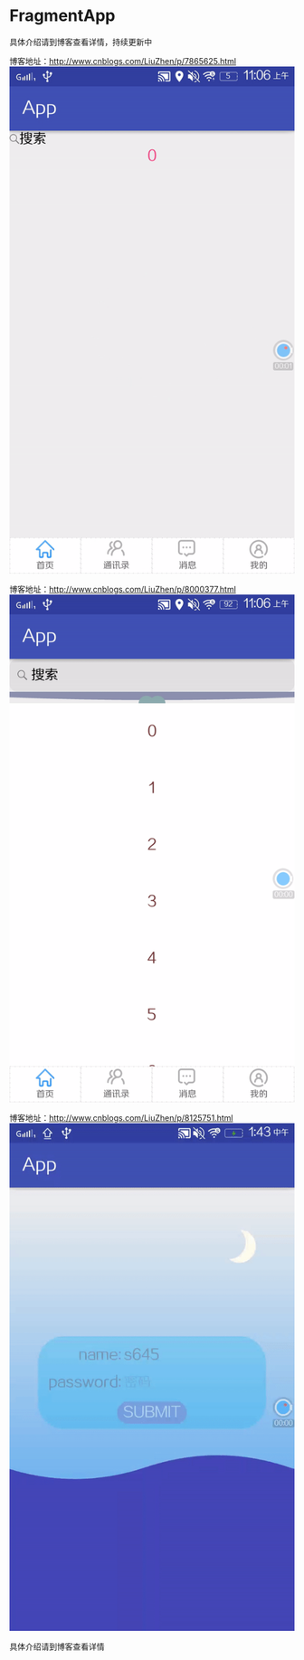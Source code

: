 # FragmentApp
具体介绍请到博客查看详情，持续更新中

<!--首页菜单-->
博客地址：http://www.cnblogs.com/LiuZhen/p/7865625.html
![image](https://github.com/1024477951/FragmentApp/blob/master/app/src/main/gif/menu.gif)
<!--可叠加头部下拉控件-->
博客地址：http://www.cnblogs.com/LiuZhen/p/8000377.html
![image](https://github.com/1024477951/FragmentApp/blob/master/app/src/main/gif/pull4.gif)
<!--贝塞尔浪花登录背景-->
博客地址：http://www.cnblogs.com/LiuZhen/p/8125751.html
![image](https://github.com/1024477951/FragmentApp/blob/master/app/src/main/gif/water.gif)

具体介绍请到博客查看详情

